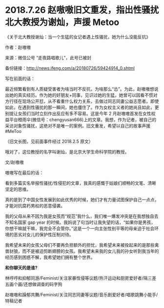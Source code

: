 # 2018.7.26 赵嗷嗷旧文重发，指出性骚扰北大教授为谢灿，声援 Metoo

《关于北大教授谢灿：当一个生猛的女记者遇上性骚扰，她为什么没能反抗》

作者：赵嗷嗷

来源：微信公号 “走夜路唱歌儿”，此号已被封

备份链接：http://news.ifeng.com/a/20180726/59424914_0.shtml

写在前面的话：

最近频繁看到有人质疑受害者为啥当时不反抗，为啥那么“怂”。为此，赵嗷嗷想说出她的真实经历。作为她的好朋友+同事，见识过她的生猛，她曾可以因看不惯对方行径在现场公开怼，从不看重什么权力关系，去做过同志同妻公益志愿者。即使如此，在遇到性骚扰的那一瞬间，她也僵住了。作为女权主义者的她尚且如此，更别提让女孩们当时立刻作出反应有多不容易。这是今年 2 月赵嗷嗷首发在女性权益平台橙雨伞(微信号：chengyusan666)上的文章。我想，作为记者，被自己的采访对象性骚扰，这绝对不是唯一的案例。旧文重发，希望以自己的故事声援#MeToo

（旧文长图，见前面事件经过 2018.2.5 原文）

哦对了，这位教授的名字叫谢灿，是北京大学生命科学院的教授。

文/赵嗷嗷

嗷嗷写在最后的话：

看到多篇实名举报性骚扰/性侵犯的文章，我真的感慨于姑娘们顺畅的文笔、清晰坚定的思维。

真的是到了中国女性发展到如此优秀的时候，她们才有力量试图保护自己一点点，才能对抗腐朽男权的恶意侵袭。

我的父母从来不因为我是女孩而“规范”我什么，我们唯一爆发冲突是在我想独自去不知名国家 gap year 的时候。我妈说了句当时让我失望的话，“如果你是男孩，你想干嘛就干嘛，我完全不会管你。”这是一个一向主张性别平等的母亲迫于社会环境的恶劣对女儿的保护性压制对待。

我希望未来的女孩父母们不要再负担额外的担忧，我希望未来被拴起来的是那些禽兽豺狼，而不是被迫剪断翅膀的女孩。我希望未来我的女儿我的孙女听到我当年的经历感到困惑不解，我希望她们拥有整个世界。

**和你聊天的是谁?**

林哼哼和抑郁同游/Feminist/关注家暴性侵等议题/热汗运动和厨房爱好者/隔三差五画个画/还想做调查的码字狗

赵嗷嗷和躁郁共舞/Feminist/关注同志同妻等议题/音乐剧爱好者/唱歌跳舞小能手/特稿记者